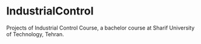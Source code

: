 # IndustrialControl

Projects of Industrial Control Course, a bachelor course at Sharif University of Technology, Tehran.

